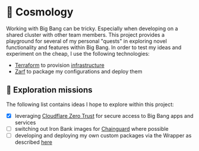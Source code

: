 # 🌌 Cosmology

Working with Big Bang can be tricky. Especially when developing on a shared cluster with other team members. This project provides a playground for several of my personal "quests" in exploring novel functionality and features within Big Bang. In order to test my ideas and experiment on the cheap, I use the following technologies:

- [Terraform](https://www.terraform.io) to provision [infrastructure](/infrastructure/README.md)
- [Zarf](https://github.com/defenseunicorns/zarf) to package my configurations and deploy them

## 🚀 Exploration missions

The following list contains ideas I hope to explore within this project:

- [x] leveraging [Cloudflare Zero Trust](https://willswire.com/cosmology-mtls) for secure access to Big Bang apps and services
- [ ] switching out Iron Bank images for [Chainguard](https://www.chainguard.dev) where possible
- [ ] developing and deploying my own custom packages via the Wrapper as described [here](https://docs-bigbang.dso.mil/latest/docs/guides/deployment-scenarios/extra-package-deployment/)
